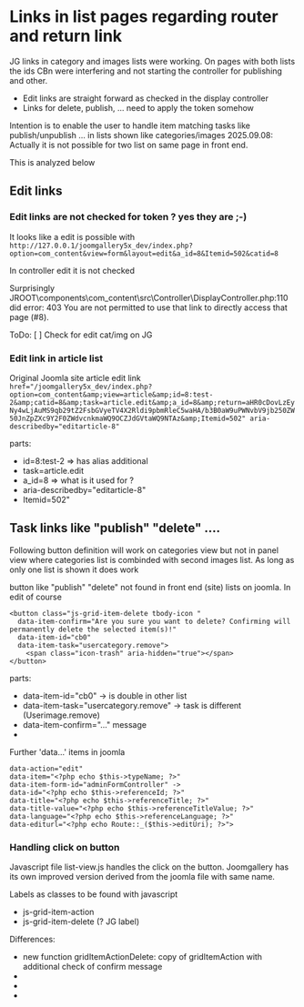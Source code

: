 # Links in list pages regarding router and return link

JG links in category and images lists were working. On pages with both lists the ids CBn were interfering and not starting the controller for publishing and other.

* Edit links are straight forward as checked in the display controller
* Links for delete, publish, ... need to apply the token somehow

Intention is to enable the user to handle item matching tasks like publish/unpublish ... in lists shown like categories/images
2025.09.08: Actually it is not possible for two list on same page in front end.

This is analyzed below

## Edit links
### Edit links are not checked for token ? yes they are ;-\)

It looks like a edit is possible with  
```http://127.0.0.1/joomgallery5x_dev/index.php?option=com_content&view=form&layout=edit&a_id=8&Itemid=502&catid=8```

In controller edit it is not checked 

Surprisingly JROOT\components\com_content\src\Controller\DisplayController.php:110 did error: 403 You are not permitted to use that link to directly access that page (#8).


ToDo: [ ] Check for edit cat/img on JG

### Edit link in article list 

Original Joomla site article edit link  
```href="/joomgallery5x_dev/index.php?option=com_content&amp;view=article&amp;id=8:test-2&amp;catid=8&amp;task=article.edit&amp;a_id=8&amp;return=aHR0cDovLzEyNy4wLjAuMS9qb29tZ2FsbGVyeTV4X2Rldi9pbmRleC5waHA/b3B0aW9uPWNvbV9jb250ZW50JnZpZXc9Y2F0ZWdvcnkmaWQ9OCZJdGVtaWQ9NTAz&amp;Itemid=502" aria-describedby="editarticle-8"```

parts:
- id=8:test-2 => has alias additional
- task=article.edit
- a_id=8 => what is it used for ?
- aria-describedby="editarticle-8"
- Itemid=502" 

## Task links like "publish" "delete" ....

Following button definition will work on categories view but not in panel view where categories list is combinded with second images list. As long as only one list is shown it does work

button like "publish" "delete" not found in front end (site) lists on joomla. In edit of course

```
<button class="js-grid-item-delete tbody-icon " 
  data-item-confirm="Are you sure you want to delete? Confirming will permanently delete the selected item(s)!" 
  data-item-id="cb0" 
  data-item-task="usercategory.remove">
    <span class="icon-trash" aria-hidden="true"></span>
</button>
```

parts:
- data-item-id="cb0" -> is double in other list
- data-item-task="usercategory.remove" -> task is different (Userimage.remove)
- data-item-confirm="..." message 
- 

Further 'data...' items in joomla
```
data-action="edit"
data-item="<?php echo $this->typeName; ?>"
data-item-form-id="adminFormController" -> 
data-id="<?php echo $this->referenceId; ?>"
data-title="<?php echo $this->referenceTitle; ?>"
data-title-value="<?php echo $this->referenceTitleValue; ?>"
data-language="<?php echo $this->referenceLanguage; ?>"
data-editurl="<?php echo Route::_($this->editUri); ?>">
```

### Handling click on button

Javascript file list-view.js handles the click on the button. Joomgallery has its own improved version derived from the joomla file with same name.


Labels as classes to be found with javascript
- js-grid-item-action
- js-grid-item-delete (? JG label)


Differences:
- new function gridItemActionDelete: copy of gridItemAction with additional check of confirm message 
- 
- 
- 











